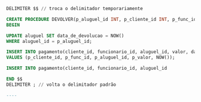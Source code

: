 ```sql
DELIMITER $$ // troca o delimitador temporariamente

CREATE PROCEDURE DEVOLVER(p_aluguel_id INT, p_cliente_id INT, p_func_id INT, p_valor DECIMAL(5,2))
BEGIN

UPDATE aluguel SET data_de_devolucao = NOW()
WHERE aluguel_id = p_aluguel_id;

INSERT INTO pagamento(cliente_id, funcionario_id, aluguel_id, valor, data_de_pagamento)
VALUES (p_cliente_id, p_func_id, p_aluguel_id, p_valor, NOW());

INSERT INTO pagamento(cliente_id, funcionario_id, aluguel_id

END $$
DELIMITER ; // volta o delimitador padrão

----

```

```sql

```
<!--stackedit_data:
eyJoaXN0b3J5IjpbLTU0MzEyNzMxNSwtNzc2NTAyODAsMTU2OD
gxNzQwNiwtNjI2MjUzODM2XX0=
-->